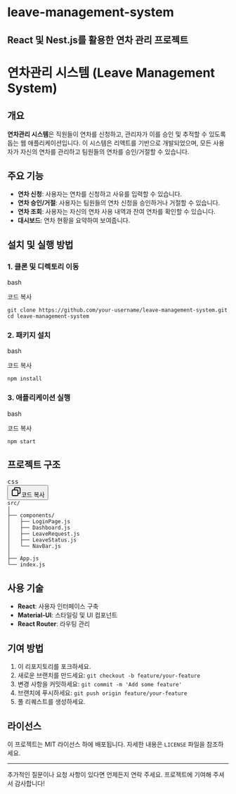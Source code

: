 # leave-management-system
## React 및 Nest.js를 활용한 연차 관리 프로젝트

# 연차관리 시스템 (Leave Management System)

## 개요

**연차관리 시스템**은 직원들이 연차를 신청하고, 관리자가 이를 승인 및 추적할 수 있도록 돕는 웹 애플리케이션입니다. 이 시스템은 리액트를 기반으로 개발되었으며, 모든 사용자가 자신의 연차를 관리하고 팀원들의 연차를 승인/거절할 수 있습니다.

## 주요 기능

*   **연차 신청**: 사용자는 연차를 신청하고 사유를 입력할 수 있습니다.
*   **연차 승인/거절**: 사용자는 팀원들의 연차 신청을 승인하거나 거절할 수 있습니다.
*   **연차 조회**: 사용자는 자신의 연차 사용 내역과 잔여 연차를 확인할 수 있습니다.
*   **대시보드**: 연차 현황을 요약하여 보여줍니다.

## 설치 및 실행 방법

### 1\. 클론 및 디렉토리 이동

bash

코드 복사

`git clone https://github.com/your-username/leave-management-system.git cd leave-management-system`

### 2\. 패키지 설치

bash

코드 복사

`npm install`

### 3\. 애플리케이션 실행

bash

코드 복사

`npm start`

## 프로젝트 구조

<pre><div class="dark bg-gray-950 rounded-md border-[0.5px] border-token-border-medium"><div class="flex items-center relative text-token-text-secondary bg-token-main-surface-secondary px-4 py-2 text-xs font-sans justify-between rounded-t-md"><span>css</span><div class="flex items-center"><span class="" data-state="closed"><button class="flex gap-1 items-center"><svg xmlns="http://www.w3.org/2000/svg" width="24" height="24" fill="none" viewBox="0 0 24 24" class="icon-sm"><path fill="currentColor" fill-rule="evenodd" d="M7 5a3 3 0 0 1 3-3h9a3 3 0 0 1 3 3v9a3 3 0 0 1-3 3h-2v2a3 3 0 0 1-3 3H5a3 3 0 0 1-3-3v-9a3 3 0 0 1 3-3h2zm2 2h5a3 3 0 0 1 3 3v5h2a1 1 0 0 0 1-1V5a1 1 0 0 0-1-1h-9a1 1 0 0 0-1 1zM5 9a1 1 0 0 0-1 1v9a1 1 0 0 0 1 1h9a1 1 0 0 0 1-1v-9a1 1 0 0 0-1-1z" clip-rule="evenodd"></path></svg>코드 복사</button></span></div></div><div class="overflow-y-auto p-4" dir="ltr"><code class="!whitespace-pre hljs language-css"><span class="hljs-attribute">src</span>/
│
├── components/
│   ├── LoginPage<span class="hljs-selector-class">.js</span>
│   ├── Dashboard<span class="hljs-selector-class">.js</span>
│   ├── LeaveRequest<span class="hljs-selector-class">.js</span>
│   ├── LeaveStatus<span class="hljs-selector-class">.js</span>
│   └── NavBar<span class="hljs-selector-class">.js</span>
│
├── App<span class="hljs-selector-class">.js</span>
└── index<span class="hljs-selector-class">.js</span>
</code></div></div></pre>

## 사용 기술

*   **React**: 사용자 인터페이스 구축
*   **Material-UI**: 스타일링 및 UI 컴포넌트
*   **React Router**: 라우팅 관리

## 기여 방법

1.  이 리포지토리를 포크하세요.
2.  새로운 브랜치를 만드세요: `git checkout -b feature/your-feature`
3.  변경 사항을 커밋하세요: `git commit -m 'Add some feature'`
4.  브랜치에 푸시하세요: `git push origin feature/your-feature`
5.  풀 리퀘스트를 생성하세요.

## 라이선스

이 프로젝트는 MIT 라이선스 하에 배포됩니다. 자세한 내용은 `LICENSE` 파일을 참조하세요.

- - -

추가적인 질문이나 요청 사항이 있다면 언제든지 연락 주세요. 프로젝트에 기여해 주셔서 감사합니다!
